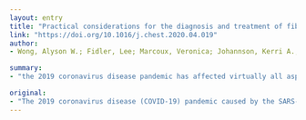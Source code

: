 ```yaml
---
layout: entry
title: "Practical considerations for the diagnosis and treatment of fibrotic interstitial lung disease during the COVID-19 pandemic"
link: "https://doi.org/10.1016/j.chest.2020.04.019"
author:
- Wong, Alyson W.; Fidler, Lee; Marcoux, Veronica; Johannson, Kerri A.; Assayag, Deborah; Fisher, Jolene H.; Hambly, Nathan; Kolb, Martin; Morisset, Julie; Shapera, Shane; Ryerson, Christopher J.

summary:
- "the 2019 coronavirus disease pandemic has affected virtually all aspects of patient care. Healthcare systems around the world are trying to simultaneously treat patients with COVID-19 infection and prepare for its long-term impacts. Major issues for patients with ILD will include restricted access to key components of the diagnostic process, new uncertainties in the use of common ILD pharmacotherapies, limited ability to monitor both disease severity and presence of medication adverse effects."

original:
- "The 2019 coronavirus disease (COVID-19) pandemic caused by the SARS-CoV-2 virus has affected virtually all aspects of patient care. Healthcare systems around the world are trying to simultaneously treat patients with COVID-19 infection, prepare for its long-term impacts, and manage patients with other acute and chronic diseases. There are multiple ways that the COVID-19 pandemic will directly affect patients with fibrotic interstitial lung disease (ILD), particularly given their common risk factors for poor outcomes. Major issues for patients with ILD will include restricted access to key components of the diagnostic process, new uncertainties in the use of common ILD pharmacotherapies, limited ability to monitor both disease severity and the presence of medication adverse effects, and significantly curtailed research activities. The purpose of this review is to summarize how COVID-19 has impacted key components of the diagnosis and management of fibrotic ILD as well as to provide strategies to mitigate these challenges. We further review major obstacles for researchers and identify priority areas for future ILD research related to COVID-19. Our goals are to provide practical considerations to support the care of patients with ILD during the COVID-19 pandemic and to provide a road map for clinicians caring for these patients during future infectious disease outbreaks."
---
```


